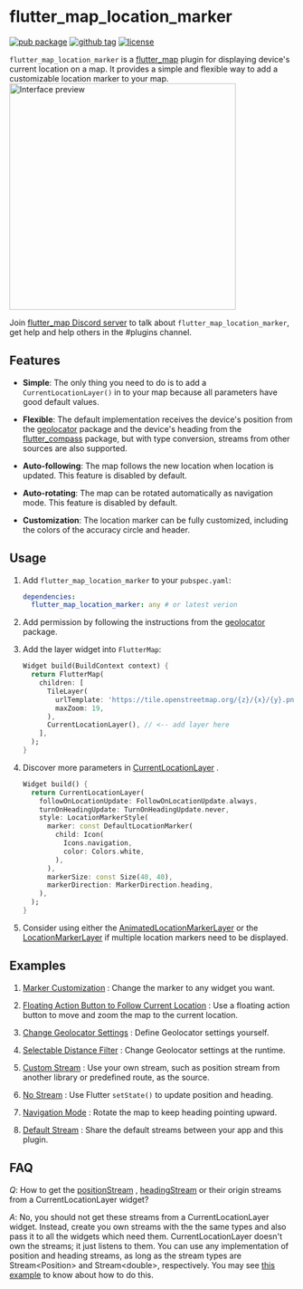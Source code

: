# flutter_map_location_marker

[![pub package](https://img.shields.io/pub/v/flutter_map_location_marker)](https://pub.dartlang.org/packages/flutter_map_location_marker)
[![github tag](https://img.shields.io/github/v/tag/tlserver/flutter_map_location_marker?include_prereleases&sort=semver)](https://github.com/tlserver/flutter_map_location_marker)
[![license](https://img.shields.io/github/license/tlserver/flutter_map_location_marker)](https://github.com/tlserver/flutter_map_location_marker/blob/master/LICENSE)

`flutter_map_location_marker` is a [flutter_map](https://pub.dev/packages/flutter_map) plugin for
displaying device's current location on a map. It provides a simple and flexible way to add a 
customizable location marker to your map.
<br>
<img src="https://github.com/tlserver/flutter_map_location_marker/raw/main/assets/interface.jpg" alt="Interface preview" width="400">

Join [flutter_map Discord server](https://discord.gg/BwpEsjqMAH) to talk
about `flutter_map_location_marker`, get help and help others in the #plugins channel.

## Features

* **Simple**: The only thing you need to do is to add a `CurrentLocationLayer()` in to your map
  because all parameters have good default values.

* **Flexible**: The default implementation receives the device's position from
  the [geolocator](https://pub.dev/packages/geolocator) package and the device's heading from
  the [flutter_compass](https://pub.dev/packages/flutter_compass) package, but with type conversion,
  streams from other sources are also supported.

* **Auto-following**: The map follows the new location when location is updated. This feature is
  disabled by default.

* **Auto-rotating**: The map can be rotated automatically as navigation mode. This feature is
  disabled by default.

* **Customization**: The location marker can be fully customized, including the colors of the
  accuracy circle and header.

## Usage

1. Add `flutter_map_location_marker` to your `pubspec.yaml`:
   ```yaml
   dependencies:
     flutter_map_location_marker: any # or latest verion
   ```

2. Add permission by following the instructions from
   the [geolocator](https://pub.dev/packages/geolocator#usage) package.

3. Add the layer widget into `FlutterMap`:
   ```dart
   Widget build(BuildContext context) {
     return FlutterMap(
       children: [
         TileLayer(
           urlTemplate: 'https://tile.openstreetmap.org/{z}/{x}/{y}.png',
           maxZoom: 19,
         ),
         CurrentLocationLayer(), // <-- add layer here
       ],
     );
   }
   ```

4. Discover more parameters
   in [CurrentLocationLayer](https://pub.dev/documentation/flutter_map_location_marker/latest/flutter_map_location_marker/CurrentLocationLayer-class.html)
   .

   ```dart
   Widget build() {
     return CurrentLocationLayer(
       followOnLocationUpdate: FollowOnLocationUpdate.always,
       turnOnHeadingUpdate: TurnOnHeadingUpdate.never,
       style: LocationMarkerStyle(
         marker: const DefaultLocationMarker(
           child: Icon(
             Icons.navigation,
             color: Colors.white,
           ),
         ),
         markerSize: const Size(40, 40),
         markerDirection: MarkerDirection.heading,
       ),
     );
   }
   ```

5. Consider using either 
   the [AnimatedLocationMarkerLayer](https://pub.dev/documentation/flutter_map_location_marker/latest/flutter_map_location_marker/AnimatedLocationMarkerLayer-class.html)
   or
   the [LocationMarkerLayer](https://pub.dev/documentation/flutter_map_location_marker/latest/flutter_map_location_marker/LocationMarkerLayer-class.html)
   if multiple location markers need to be displayed.

## Examples

1. [Marker Customization](https://github.com/tlserver/flutter_map_location_marker/blob/master/example/lib/page/customize_marker_example.dart) :
   Change the marker to any widget you want.

2. [Floating Action Button to Follow Current Location](https://github.com/tlserver/flutter_map_location_marker/blob/master/example/lib/page/follow_fab_example.dart) :
   Use a floating action button to move and zoom the map to the current location.

3. [Change Geolocator Settings](https://github.com/tlserver/flutter_map_location_marker/blob/master/example/lib/page/geolocator_settings_example.dart) :
   Define Geolocator settings yourself.

4. [Selectable Distance Filter](https://github.com/tlserver/flutter_map_location_marker/blob/master/example/lib/page/selectable_distance_filter_example.dart) :
   Change Geolocator settings at the runtime.

5. [Custom Stream](https://github.com/tlserver/flutter_map_location_marker/blob/master/example/lib/page/custom_stream_example.dart) :
   Use your own stream, such as position stream from another library or predefined route, as the
   source.

6. [No Stream](https://github.com/tlserver/flutter_map_location_marker/blob/master/example/lib/page/no_stream_example.dart) :
   Use Flutter `setState()` to update position and heading.

7. [Navigation Mode](https://github.com/tlserver/flutter_map_location_marker/blob/master/example/lib/page/navigation_example.dart) :
   Rotate the map to keep heading pointing upward.

8. [Default Stream](https://github.com/tlserver/flutter_map_location_marker/blob/master/example/lib/page/default_stream_example.dart) :
   Share the default streams between your app and this plugin.

## FAQ

*Q*: How to get
the [positionStream](https://pub.dev/documentation/flutter_map_location_marker/5.1.0/flutter_map_location_marker/CurrentLocationLayer/positionStream.html)
, [headingStream](https://pub.dev/documentation/flutter_map_location_marker/5.1.0/flutter_map_location_marker/CurrentLocationLayer/headingStream.html)
or their origin streams from a CurrentLocationLayer widget?

*A*: No, you should not get these streams from a CurrentLocationLayer widget. Instead, create you
own streams with the the same types and also pass it to all the widgets which need them.
CurrentLocationLayer doesn't own the streams; it just listens to them. You can use any
implementation of position and heading streams, as long as the stream types are
Stream&lt;Position&gt; and Stream&lt;double&gt;, respectively. You may
see [this example](https://github.com/tlserver/flutter_map_location_marker/blob/master/example/lib/page/default_stream_example.dart)
to know about how to do this.
